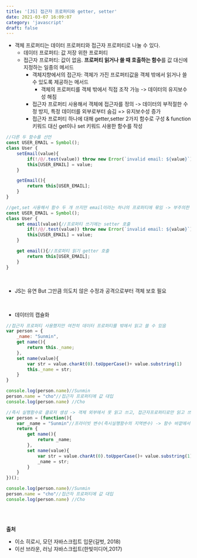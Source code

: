 ```yaml
---
title: '[JS] 접근자 프로퍼티와 getter, setter'
date: 2021-03-07 16:09:07
category: 'javascript'
draft: false
---
```

<p>

- 객체 프로퍼티는 데이터 프로퍼티와 접근자 프로퍼티로 나눌 수 있다.
    - 데이터 프로퍼티: 값 저장 위한 프로퍼티
    - 접근자 프로퍼티: 값이 없음. **프로퍼티 읽거나 쓸 때 호출하는 함수**를 값 대신에 지정하는 일종의 메서드
        - 객체지향에서의 접근자: 객체가 가진 프로퍼티값을 객체 밖에서 읽거나 쓸 수 있도록 제공하는 메서드
            - 객체의 프로퍼티를 객체 밖에서 직접 조작 가능 -> 데이터의 유지보수성 해침
        - 접근자 프로퍼티 사용해서 객체에 접근자를 정의 -> 데이터의 부적절한 수정 방지, 특정 데이터를 외부로부터 숨김 => 유지보수성 증가
        - 접근자 프로퍼티 하나에 대해 getter,setter 2가지 함수로 구성 & function키워드 대신 get이나 set 키워드 사용한 함수를 작성
             
```js
//다른 두 함수를 선언
const USER_EMAIL = Symbol();
class User {
    setEmail(value){
        if(!/@/.test(value)) throw new Error(`invalid email: ${value}`);
        this[USER_EMAIL] = value;
    }

    getEmail(){
        return this[USER_EMAIL];
    }
}
```

```js
//get,set 사용해서 함수 두 개 쓰지만 email이라는 하나의 프로퍼티에 묶임 -> 부주의한 접근을 차단
const USER_EMAIL = Symbol();
class User {
    set email(value){//프로퍼티 쓰기에는 setter 호출
        if(!/@/.test(value)) throw new Error(`invalid email: ${value}`);
        this[USER_EMAIL] = value;
    }

    get email(){//프로퍼티 읽기 getter 호출
        return this[USER_EMAIL];
    }
}
```
<br />

- JS는 유연 But 그만큼 의도치 않은 수정과 공격으로부터 객체 보호 필요

<br />

- 데이터의 캡슐화

```js
//접근자 프로퍼티 사용했지만 여전히 데이터 프로퍼티를 밖에서 읽고 쓸 수 있음
var person = {
    _name: "Sunmin",
    get name(){
        return this._name;
    },
    set name(value){
        var str = value.charAt(0).toUpperCase()+ value.substring(1)
        this._name = str;
    }
}

console.log(person.name)//Sunmin
person.name = "cho"//접근자 프로퍼티에 값 대입
console.log(person.name) //Cho
```
```js
//즉시 실행함수로 클로저 생성 -> 객체 외부에서 못 읽고 쓰고, 접근자프로퍼티로만 읽고 쓰도록 할 수 있다.
var person = (function(){
    var _name = "Sunmin"//프라이빗 변수(즉시실행함수의 지역변수) -> 함수 바깥에서 읽거나 쓸 수 없다.
    return {
        get name(){
            return _name;
        }, 
        set name(value){
            var str = value.charAt(0).toUpperCase()+ value.substring(1)
            _name = str;
        }
    }
})();

console.log(person.name)//Sunmin
person.name = "cho"//접근자 프로퍼티에 값 대입
console.log(person.name) //Cho
```


<br />
<br />

**출처** 
- 이소 히로시, 모던 자바스크립트 입문(길벗, 2018)
- 이선 브라운, 러닝 자바스크립트(한빛미디어,2017) 
</p>
